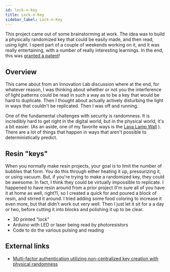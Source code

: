 ```yaml
---
id: lock-n-key 
title: Lock-n-Key
sidebar_label: Lock-n-Key
---
```

This project came out of some brainstorming at work.  The idea was to build a physically randomized key that could be easily made, and then read, using light.  I spent part of a couple of weekends working on it, and it was really entertaining, with a number of really interesting learnings.  In the end, this was [granted a patent](https://patents.google.com/patent/US20210019387A1/en?oq=US2021019387A1)!

## Overview

This came about from an Innovation Lab discussion where at the end, for whatever reason, I was thinking about whether or not you the interference of light patterns could be read in such a way as to be a key that would be hard to duplicate.  Then I thought about actually actively disturbing the light in ways that couldn't be replicated.  Then I was off and running.

One of the fundamental challenges with security is randomness.  It is incredibly hard to get right in the digital world, but in the physical world, it's a bit easier.  (As an aside, one of my favorite ways is the [Lava Lamp Wall](https://www.cloudflare.com/learning/ssl/lava-lamp-encryption/) ).  There are a lot of things that happen in ways that aren't possible to deterministically predict.

## Resin "keys"

When you normally make resin projects, your goal is to limit the number of bubbles that form.  You do this through either heating it up, pressurizing it, or using vacuum.  But, if you're trying to make a randomized key, they could be awesome.  In fact, I think they could be virtually impossible to replicate.  I happened to have resin around from a prior project (I'm sure all of you have it at home as well, right?), so I created a quick for and poured a block of resin, and stirred it around.  I tried adding some food coloring to increase it even more, but that didn't work out very well.  Then I just let it sit for a a day or two, before cutting it into blocks and polishing it up to be clear.


*  3D printed "lock"
*  Arduino with LED or laser being read by photoresistors
  *  Code to do the various pulsing and reading

## External links
* [Multi-factor authentication utilizing non-centralized key creation with physical randomness](https://patents.google.com/patent/US20210019387A1/en?oq=US2021019387A1)

